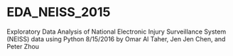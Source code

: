 # EDA_NEISS_2015
Exploratory Data Analysis of National Electronic Injury Surveillance System (NEISS) data using Python
8/15/2016
by Omar Al Taher, Jen Jen Chen, and Peter Zhou
